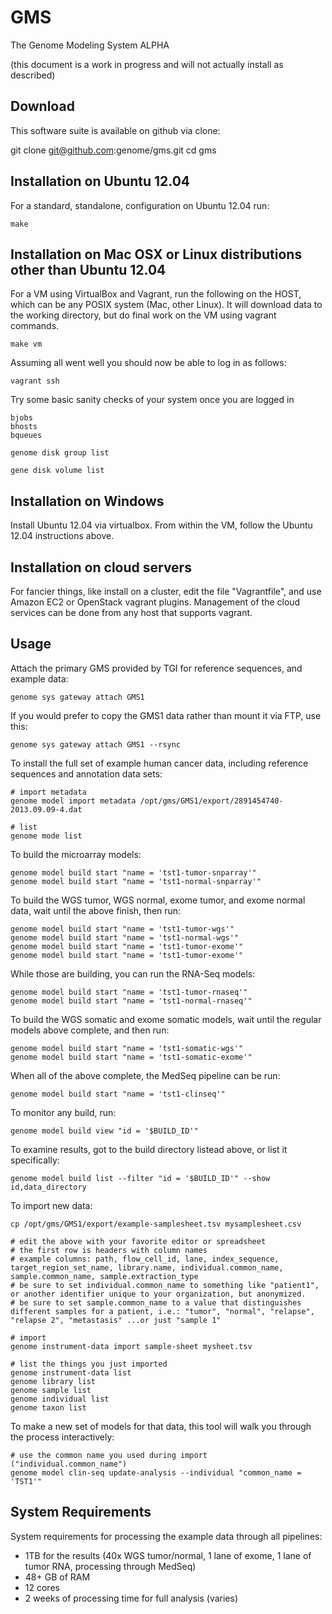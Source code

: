 GMS
===

The Genome Modeling System ALPHA

(this document is a work in progress and will not actually install as described)


Download
--------

This software suite is available on github via clone:

  git clone git@github.com:genome/gms.git 
  cd gms


Installation on Ubuntu 12.04
------------

For a standard, standalone, configuration on Ubuntu 12.04 run:
  
    make


Installation on Mac OSX or Linux distributions other than Ubuntu 12.04
------------

For a VM using VirtualBox and Vagrant, run the following on the HOST, which can be any POSIX system (Mac, other Linux).
It will download data to the working directory, but do final work on the VM using vagrant commands.

    make vm

Assuming all went well you should now be able to log in as follows:

    vagrant ssh

Try some basic sanity checks of your system once you are logged in

    bjobs
    bhosts
    bqueues

    genome disk group list

    gene disk volume list


Installation on Windows
-------------

Install Ubuntu 12.04 via virtualbox.  From within the VM, follow the Ubuntu 12.04 instructions above.


Installation on cloud servers
------------

For fancier things, like install on a cluster, edit the file "Vagrantfile", and use Amazon EC2 or OpenStack vagrant plugins.
Management of the cloud services can be done from any host that supports vagrant.

Usage
-----

Attach the primary GMS provided by TGI for reference sequences, and example data:

    genome sys gateway attach GMS1


If you would prefer to copy the GMS1 data rather than mount it via FTP, use this:

    genome sys gateway attach GMS1 --rsync


To install the full set of example human cancer data, including reference sequences and annotation data sets:
    
    # import metadata
    genome model import metadata /opt/gms/GMS1/export/2891454740-2013.09.09-4.dat
  
    # list
    genome mode list
    

To build the microarray models:

    genome model build start "name = 'tst1-tumor-snparray'"
    genome model build start "name = 'tst1-normal-snparray'"

To build the WGS tumor, WGS normal, exome tumor, and exome normal data, wait until the above finish, then run:
    
    genome model build start "name = 'tst1-tumor-wgs'"
    genome model build start "name = 'tst1-normal-wgs'"
    genome model build start "name = 'tst1-tumor-exome'"
    genome model build start "name = 'tst1-tumor-exome'"

While those are building, you can run the RNA-Seq models:

    genome model build start "name = 'tst1-tumor-rnaseq'"
    genome model build start "name = 'tst1-normal-rnaseq'"

To build the WGS somatic and exome somatic models, wait until the regular models above complete, and then run:

    genome model build start "name = 'tst1-somatic-wgs'"
    genome model build start "name = 'tst1-somatic-exome'"

When all of the above complete, the MedSeq pipeline can be run:

    genome model build start "name = 'tst1-clinseq'"

To monitor any build, run:

    genome model build view "id = '$BUILD_ID'"

To examine results, got to the build directory listead above, or list it specifically:

    genome model build list --filter "id = '$BUILD_ID'" --show id,data_directory


To import new data:

    cp /opt/gms/GMS1/export/example-samplesheet.tsv mysamplesheet.csv

    # edit the above with your favorite editor or spreadsheet
    # the first row is headers with column names
    # example columns: path, flow_cell_id, lane, index_sequence, target_region_set_name, library.name, individual.common_name, sample.common_name, sample.extraction_type
    # be sure to set individual.common_name to something like "patient1", or another identifier unique to your organization, but anonymized.
    # be sure to set sample.common_name to a value that distinguishes different samples for a patient, i.e.: "tumor", "normal", "relapse", "relapse 2", "metastasis" ...or just "sample 1"
    
    # import
    genome instrument-data import sample-sheet mysheet.tsv

    # list the things you just imported
    genome instrument-data list
    genome library list
    genome sample list 
    genome individual list
    genome taxon list


To make a new set of models for that data, this tool will walk you through the process interactively:

    # use the common name you used during import ("individual.common_name")
    genome model clin-seq update-analysis --individual "common_name = 'TST1'"


System Requirements
-------------------

System requirements for processing the example data through all pipelines:
 * 1TB for the results (40x WGS tumor/normal, 1 lane of exome, 1 lane of tumor RNA, processing through MedSeq)
 * 48+ GB of RAM
 * 12 cores
 * 2 weeks of processing time for full analysis (varies)



